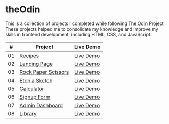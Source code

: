 # theOdin

This is a collection of projects I completed while following [The Odin Project](https://www.theodinproject.com.) These projects helped me to consolidate my knowledge and improve my skills in frontend development, including HTML, CSS, and JavaScript.

|  #  | Project                                                                                                                 | Live Demo                                                     |
| :-: | ----------------------------------------------------------------------------------------------------------------------- | ------------------------------------------------------------- |
| 01  | [Recipes](https://github.com/gingerbread77/theOdin/tree/main/01-recipes)                                                | [Live Demo](https://merry-moonbeam-cea2b5.netlify.app)        |
| 02  | [Landing Page](https://github.com/gingerbread77/theOdin/tree/main/02-landing-page)                                      | [Live Demo](https://phenomenal-haupia-1963d8.netlify.app)     |
| 03  | [Rock Paper Scissors](https://github.com/gingerbread77/theOdin/tree/main/03-rock-paper-scissors)                        | [Live Demo](https://darling-crepe-47619e.netlify.app)         |
| 04  | [Etch a Sketch](https://github.com/gingerbread77/theOdin/tree/main/04-etch-a-sketch)                                    | [Live Demo](https://zippy-phoenix-7f29ba.netlify.app)         |
| 05  | [Calculator](https://github.com/gingerbread77/theOdin/tree/main/05-calculator)                                          | [Live Demo](https://unique-souffle-1db65e.netlify.app)        |
| 06  | [Signup Form](https://github.com/gingerbread77/theOdin/tree/main/06-sign-up-form)                                       | [Live Demo](https://endearing-hotteok-6de119.netlify.app)     |
| 07  | [Admin Dashboard](https://github.com/gingerbread77/theOdin/tree/main/07-admin-dashboard)                                | [Live Demo](https://snickerdoodle-a4f984.netlify.app)         |
| 08  | [Library](https://github.com/gingerbread77/theOdin/tree/main/08-library)                                                | [Live Demo](https://reliable-raindrop-9e2f96.netlify.app)     |